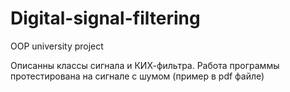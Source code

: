 # Digital-signal-filtering
OOP university project

Описанны классы сигнала и КИХ-фильтра. Работа программы протестирована на сигнале с шумом (пример в pdf файле)
